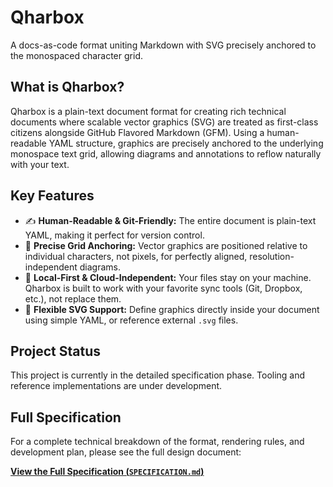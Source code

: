 # Qharbox
A docs-as-code format uniting Markdown with SVG precisely anchored to the monospaced character grid.

## What is Qharbox?

Qharbox is a plain-text document format for creating rich technical documents where scalable vector graphics (SVG) are treated as first-class citizens alongside GitHub Flavored Markdown (GFM). Using a human-readable YAML structure, graphics are precisely anchored to the underlying monospace text grid, allowing diagrams and annotations to reflow naturally with your text.

## Key Features

  * ✍️ **Human-Readable & Git-Friendly:** The entire document is plain-text YAML, making it perfect for version control.
  * 🎯 **Precise Grid Anchoring:** Vector graphics are positioned relative to individual characters, not pixels, for perfectly aligned, resolution-independent diagrams.
  * 🏡 **Local-First & Cloud-Independent:** Your files stay on your machine. Qharbox is built to work with your favorite sync tools (Git, Dropbox, etc.), not replace them.
  * 🔗 **Flexible SVG Support:** Define graphics directly inside your document using simple YAML, or reference external `.svg` files.

## Project Status

This project is currently in the detailed specification phase. Tooling and reference implementations are under development.

## Full Specification

For a complete technical breakdown of the format, rendering rules, and development plan, please see the full design document:

[**View the Full Specification (`SPECIFICATION.md`)**](https://www.google.com/search?q=./docs/SPECIFICATION.md)
